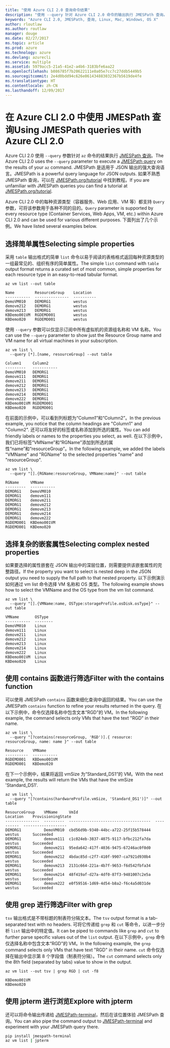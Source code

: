 ```yaml
---
title: "使用 Azure CLI 2.0 查询命令结果"
description: "使用 --query 针对 Azure CLI 2.0 命令的输出执行 JMESPath 查询。"
keywords: "Azure CLI 2.0, JMESPath, 查询, Linux, Mac, Windows, OS X"
author: rloutlaw
ms.author: routlaw
manager: douge
ms.date: 02/27/2017
ms.topic: article
ms.prod: azure
ms.technology: azure
ms.devlang: azurecli
ms.service: multiple
ms.assetid: 5979acc5-21a5-41e2-a4b6-3183bfe6aa22
ms.openlocfilehash: b086785f7b20622111e0a05e7cc7c27ddb5449b5
ms.sourcegitcommit: 2e4d0bdd94c626e061434883032367b5619de4fe
ms.translationtype: HT
ms.contentlocale: zh-CN
ms.lasthandoff: 12/09/2017
---
```

# <a name="using-jmespath-queries-with-azure-cli-20"></a><span data-ttu-id="5742c-104">在 Azure CLI 2.0 中使用 JMESPath 查询</span><span class="sxs-lookup"><span data-stu-id="5742c-104">Using JMESPath queries with Azure CLI 2.0</span></span>

<span data-ttu-id="5742c-105">Azure CLI 2.0 使用 `--query` 参数针对 `az` 命令的结果执行 [JMESPath 查询](http://jmespath.org)。</span><span class="sxs-lookup"><span data-stu-id="5742c-105">The Azure CLI 2.0 uses the `--query` parameter to execute a [JMESPath query](http://jmespath.org) on the results of your `az` command.</span></span> <span data-ttu-id="5742c-106">JMESPath 是适用于 JSON 输出的强大查询语言。</span><span class="sxs-lookup"><span data-stu-id="5742c-106">JMESPath is a powerful query language for JSON outputs.</span></span>  <span data-ttu-id="5742c-107">如果不熟悉 JMESPath 查询，可以在 [JMESPath.org/tutorial](http://JMESPath.org/tutorial.html) 中找到教程。</span><span class="sxs-lookup"><span data-stu-id="5742c-107">If you are unfamiliar with JMESPath queries you can find a tutorial at [JMESPath.org/tutorial](http://JMESPath.org/tutorial.html).</span></span>

<span data-ttu-id="5742c-108">Azure CLI 2.0 中的每种资源类型（容器服务、Web 应用、VM 等）都支持 `Query` 参数，可将该参数用于各种不同的目的。</span><span class="sxs-lookup"><span data-stu-id="5742c-108">`Query` parameter is supported by every resource type (Container Services, Web Apps, VM, etc.) within Azure CLI 2.0 and can be used for various different purposes.</span></span>  <span data-ttu-id="5742c-109">下面列出了几个示例。</span><span class="sxs-lookup"><span data-stu-id="5742c-109">We have listed several examples below.</span></span>

## <a name="selecting-simple-properties"></a><span data-ttu-id="5742c-110">选择简单属性</span><span class="sxs-lookup"><span data-stu-id="5742c-110">Selecting simple properties</span></span>

<span data-ttu-id="5742c-111">采用 `table` 输出格式的简单 `list` 命令以易于阅读的表格格式返回每种资源类型的一组最常见的、组织有序的简单属性。</span><span class="sxs-lookup"><span data-stu-id="5742c-111">The simple `list` command with `table` output format returns a curated set of most common, simple properties for each resource type in an easy-to-read tabular format.</span></span>

```azurecli-interactive
az vm list --out table
```

```
Name         ResourceGroup    Location
-----------  ---------------  ----------
DemoVM010    DEMORG1          westus
demovm212    DEMORG1          westus
demovm213    DEMORG1          westus
KBDemo001VM  RGDEMO001        westus
KBDemo020    RGDEMO001        westus
```

<span data-ttu-id="5742c-112">使用 `--query` 参数可以仅显示订阅中所有虚拟机的资源组名称和 VM 名称。</span><span class="sxs-lookup"><span data-stu-id="5742c-112">You can use the `--query` parameter to show just the Resource Group name and VM name for all virtual machines in your subscription.</span></span>

```azurecli-interactive
az vm list \
  --query [*].[name, resourceGroup] --out table
```

```
Column1     Column2
---------   -----------
DemoVM010   DEMORG1
demovm111   DEMORG1
demovm211   DEMORG1
demovm212   DEMORG1
demovm213   DEMORG1
demovm214   DEMORG1
demovm222   DEMORG1
KBDemo001VM RGDEMO001
KBDemo020   RGDEMO001
```

<span data-ttu-id="5742c-113">在前面的示例中，可以看到列标题为“Column1”和“Column2”。</span><span class="sxs-lookup"><span data-stu-id="5742c-113">In the previous example, you notice that the column headings are "Column1" and "Column2".</span></span>  <span data-ttu-id="5742c-114">还可以将友好的标签或名称添加到所选的属性。</span><span class="sxs-lookup"><span data-stu-id="5742c-114">You can add friendly labels or names to the properties you select, as well.</span></span>  <span data-ttu-id="5742c-115">在以下示例中，我们已将标签“VMName”和“RGName”添加到所选的属性“name”和“resourceGroup”。</span><span class="sxs-lookup"><span data-stu-id="5742c-115">In the following example, we added the labels "VMName" and "RGName" to the selected properties "name" and "resourceGroup".</span></span>


```azurecli-interactive
az vm list \
  --query "[].{RGName:resourceGroup, VMName:name}" --out table
```

```
RGName     VMName
---------  -----------
DEMORG1    DemoVM010
DEMORG1    demovm111
DEMORG1    demovm211
DEMORG1    demovm212
DEMORG1    demovm213
DEMORG1    demovm214
DEMORG1    demovm222
RGDEMO001  KBDemo001VM
RGDEMO001  KBDemo020
```

## <a name="selecting-complex-nested-properties"></a><span data-ttu-id="5742c-116">选择复杂的嵌套属性</span><span class="sxs-lookup"><span data-stu-id="5742c-116">Selecting complex nested properties</span></span>

<span data-ttu-id="5742c-117">如果要选择的属性嵌套在 JSON 输出中的深层位置，则需要提供该嵌套属性的完整路径。</span><span class="sxs-lookup"><span data-stu-id="5742c-117">If the property you want to select is nested deep in the JSON output you need to supply the full path to that nested property.</span></span> <span data-ttu-id="5742c-118">以下示例演示如何通过 vm list 命令选择 VM 名称和 OS 类型。</span><span class="sxs-lookup"><span data-stu-id="5742c-118">The following example shows how to select the VMName and the OS type from the vm list command.</span></span>

```azurecli-interactive
az vm list \
  --query "[].{VMName:name, OSType:storageProfile.osDisk.osType}" --out table
```

```
VMName       OSType
-----------  --------
DemoVM010    Linux
demovm111    Linux
demovm211    Linux
demovm212    Linux
demovm213    Linux
demovm214    Linux
demovm222    Linux
KBDemo001VM  Linux
KBDemo020    Linux
```

## <a name="filter-with-the-contains-function"></a><span data-ttu-id="5742c-119">使用 contains 函数进行筛选</span><span class="sxs-lookup"><span data-stu-id="5742c-119">Filter with the contains function</span></span>

<span data-ttu-id="5742c-120">可以使用 JMESPath `contains` 函数来细化查询中返回的结果。</span><span class="sxs-lookup"><span data-stu-id="5742c-120">You can use the JMESPath `contains` function to refine your results returned in the query.</span></span>
<span data-ttu-id="5742c-121">在以下示例中，命令仅选择名称中包含文本“RGD”的 VM。</span><span class="sxs-lookup"><span data-stu-id="5742c-121">In the following example, the command selects only VMs that have the text "RGD" in their name.</span></span>

```azurecli-interactive
az vm list \
  --query "[?contains(resourceGroup, 'RGD')].{ resource: resourceGroup, name: name }" --out table
```

```
Resource    VMName
----------  -----------
RGDEMO001   KBDemo001VM
RGDEMO001   KBDemo020
```

<span data-ttu-id="5742c-122">在下一个示例中，结果将返回 vmSize 为“Standard_DS1”的 VM。</span><span class="sxs-lookup"><span data-stu-id="5742c-122">With the next example, the results will return the VMs that have the vmSize 'Standard_DS1'.</span></span>

```azurecli-interactive
az vm list \
  --query "[?contains(hardwareProfile.vmSize, 'Standard_DS1')]" --out table
```

```
ResourceGroup    VMName     VmId                                  Location    ProvisioningState
---------------  ---------  ------------------------------------  ----------  -------------------
DEMORG1          DemoVM010  cbd56d9b-9340-44bc-a722-25f15b578444  westus      Succeeded
DEMORG1          demovm111  c1c024eb-3837-4075-9117-bfbc212fa7da  westus      Succeeded
DEMORG1          demovm211  95eda642-417f-4036-9475-67246ac0f0d0  westus      Succeeded
DEMORG1          demovm212  4bdac85d-c2f7-410f-9907-ca7921d930b4  westus      Succeeded
DEMORG1          demovm213  2131c664-221a-4b7f-9653-f6d542fbfa34  westus      Succeeded
DEMORG1          demovm214  48f419af-d27a-4df0-87f3-9481007c2e5a  westus      Succeeded
DEMORG1          demovm222  e0f59516-1d69-4d54-b8a2-f6c4a5d031de  westus      Succeeded
```

## <a name="filter-with-grep"></a><span data-ttu-id="5742c-123">使用 grep 进行筛选</span><span class="sxs-lookup"><span data-stu-id="5742c-123">Filter with grep</span></span>

<span data-ttu-id="5742c-124">`tsv` 输出格式是不带标题的制表符分隔文本。</span><span class="sxs-lookup"><span data-stu-id="5742c-124">The `tsv` output format is a tab-separated text with no headers.</span></span> <span data-ttu-id="5742c-125">可将它传递给 `grep` 和 `cut` 等命令，以进一步分析 `list` 输出中的特定值。</span><span class="sxs-lookup"><span data-stu-id="5742c-125">It can be piped to commands like `grep` and `cut` to further parse specific values out of the `list` output.</span></span> <span data-ttu-id="5742c-126">在以下示例中，`grep` 命令仅选择名称中包含文本“RGD”的 VM。</span><span class="sxs-lookup"><span data-stu-id="5742c-126">In the following example, the `grep` command selects only VMs that have text "RGD" in their name.</span></span>  <span data-ttu-id="5742c-127">`cut` 命令仅选择在输出中显示第 8 个字段值（制表符分隔）。</span><span class="sxs-lookup"><span data-stu-id="5742c-127">The `cut` command selects only the 8th field (separated by tabs) value to show in the output.</span></span>

```azurecli-interactive
az vm list --out tsv | grep RGD | cut -f8
```

```
KBDemo001VM
KBDemo020
```

## <a name="explore-with-jpterm"></a><span data-ttu-id="5742c-128">使用 jpterm 进行浏览</span><span class="sxs-lookup"><span data-stu-id="5742c-128">Explore with jpterm</span></span>

<span data-ttu-id="5742c-129">还可以将命令输出传递给 [JMESPath-terminal](https://github.com/jmespath/jmespath.terminal)，然后在该位置体验 JMESPath 查询。</span><span class="sxs-lookup"><span data-stu-id="5742c-129">You can also pipe the command output to [JMESPath-terminal](https://github.com/jmespath/jmespath.terminal) and experiment with your JMESPath query there.</span></span>

```bash
pip install jmespath-terminal
az vm list | jpterm
```

